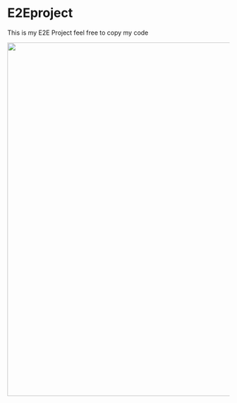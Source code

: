 # E2Eproject

This is my E2E Project feel free to copy my code



<img src="https://noodlepros.ghost.io/content/images/wordpress/2017/12/coding-or-foreign-language-scaled.jpg" width="800px" height="auto">



